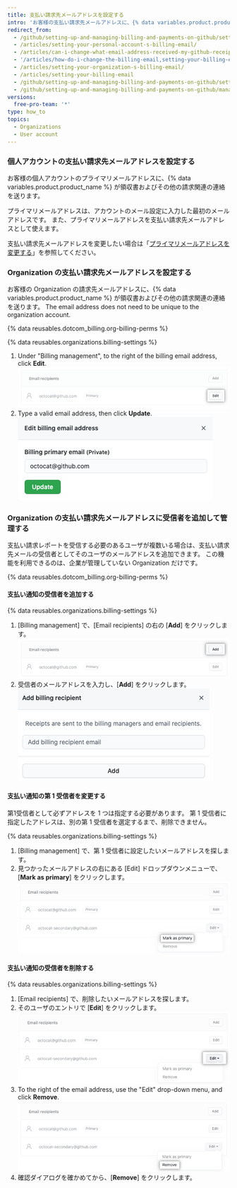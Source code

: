 ```yaml
---
title: 支払い請求先メールアドレスを設定する
intro: 'お客様の支払い請求先メールアドレスに、{% data variables.product.product_name %} が領収書およびその他の請求関連の連絡を送ります。'
redirect_from:
  - /github/setting-up-and-managing-billing-and-payments-on-github/setting-your-billing-email
  - /articles/setting-your-personal-account-s-billing-email/
  - /articles/can-i-change-what-email-address-received-my-github-receipt/
  - '/articles/how-do-i-change-the-billing-email,setting-your-billing-email/'
  - /articles/setting-your-organization-s-billing-email/
  - /articles/setting-your-billing-email
  - /github/setting-up-and-managing-billing-and-payments-on-github/setting-your-billing-email
  - /github/setting-up-and-managing-billing-and-payments-on-github/managing-your-github-billing-settings/setting-your-billing-email
versions:
  free-pro-team: '*'
type: how_to
topics:
  - Organizations
  - User account
---
```


### 個人アカウントの支払い請求先メールアドレスを設定する

お客様の個人アカウントのプライマリメールアドレスに、{% data variables.product.product_name %} が領収書およびその他の請求関連の連絡を送ります。

プライマリメールアドレスは、アカウントのメール設定に入力した最初のメールアドレスです。 また、プライマリメールアドレスを支払い請求先メールアドレスとして使えます。

支払い請求先メールアドレスを変更したい場合は「[プライマリメールアドレスを変更する](/articles/changing-your-primary-email-address)」を参照してください。

### Organization の支払い請求先メールアドレスを設定する

お客様の Organization の請求先メールアドレスに、{% data variables.product.product_name %} が領収書およびその他の請求関連の連絡を送ります。 The email address does not need to be unique to the organization account.

{% data reusables.dotcom_billing.org-billing-perms %}

{% data reusables.organizations.billing-settings %}
1. Under "Billing management", to the right of the billing email address, click **Edit**. ![Current billing emails](/assets/images/help/billing/billing-change-email.png)
2. Type a valid email address, then click **Update**. ![Change billing email address modal](/assets/images/help/billing/billing-change-email-modal.png)

### Organization の支払い請求先メールアドレスに受信者を追加して管理する

支払い請求レポートを受信する必要のあるユーザが複数いる場合は、支払い請求先メールの受信者としてそのユーザのメールアドレスを追加できます。 この機能を利用できるのは、企業が管理していない Organization だけです。

{% data reusables.dotcom_billing.org-billing-perms %}

#### 支払い通知の受信者を追加する

{% data reusables.organizations.billing-settings %}
1. [Billing management] で、[Email recipients] の右の [**Add**] をクリックします。 ![受信者を追加](/assets/images/help/billing/billing-add-email-recipient.png)
1. 受信者のメールアドレスを入力し、[**Add**] をクリックします。 ![受信者追加のモーダル](/assets/images/help/billing/billing-add-email-recipient-modal.png)

#### 支払い通知の第 1 受信者を変更する

第1受信者として必ずアドレスを 1 つは指定する必要があります。 第 1 受信者に指定したアドレスは、別の第 1 受信者を選定するまで、削除できません。

{% data reusables.organizations.billing-settings %}
1. [Billing management] で、第 1 受信者に設定したいメールアドレスを探します。
1. 見つかったメールアドレスの右にある [Edit] ドロップダウンメニューで、[**Mark as primary**] をクリックします。 ![第 1 受信者としてマーク](/assets/images/help/billing/billing-change-primary-email-recipient.png)

#### 支払い通知の受信者を削除する

{% data reusables.organizations.billing-settings %}
1. [Email recipients] で、削除したいメールアドレスを探します。
1. そのユーザのエントリで [**Edit**] をクリックします。 ![受信者を編集する](/assets/images/help/billing/billing-edit-email-recipient.png)
1. To the right of the email address, use the "Edit" drop-down menu, and click **Remove**. ![受信者を削除する](/assets/images/help/billing/billing-remove-email-recipient.png)
1. 確認ダイアログを確かめてから、[**Remove**] をクリックします。
